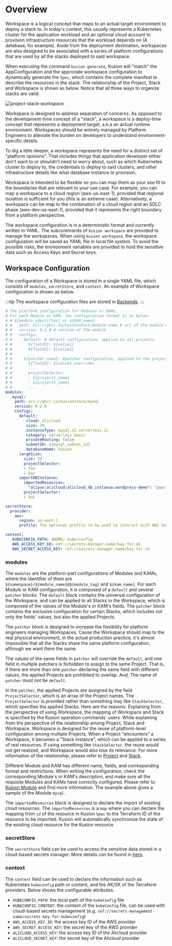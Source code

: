 # Overview

Workspace is a logical concept that maps to an actual target environment to deploy a stack to. In today's context, this _usually_ represents a Kubernetes cluster for the application workload and an optional cloud account to provision infrastructure resources that the workload depends on (A database, for example). Aside from the deployment destination, workspaces are also designed to be associated with a series of platform configurations that are used by all the stacks deployed to said workspace.

When executing the command `kusion generate`, Kusion will "match" the AppConfiguration and the approriate workspace configuration to dynamically generate the `Spec`, which contains the complete manifest to describe the resources in the stack. The relationship of the Project, Stack and Workspace is shown as below. Notice that all three ways to organize stacks are valid.

![project-stack-workspace](/img/docs/concept/project-stack-workspace.png)

Workspace is designed to address separation of concerns. As opposed to the development-time concept of a "stack", a workspace is a deploy-time concept that represents a deployment target, a.k.a an actual runtime environment. Workspaces should be entirely managed by Platform Engineers to alleviate the burden on developers to understand environment-specific details.

To dig a little deeper, a workspace represents the need for a distinct set of "platform opinions". That includes things that application developer either don't want to or shouldn't need to worry about, such as which Kubernetes cluster to deploy to, the credentials to deploy to said clusters, and other infrastructure details like what database instance to provision.

Workspace is intended to be flexible so you can map them as your see fit to the boundaries that are relevant to your use case. For example, you can map a workspace to a cloud region (aws-us-east-1), provided that regional isolation is sufficient for you (this is an extreme case). Alternatively, a workspace can be map to the combination of a cloud region and an SDLC phase (aws-dev-us-east-1), provided that it represents the right boundary from a platform perspective.

The workspace configuration is in a deterministic format and currently written in YAML. The subcommands of `kusion workspace` are provided to manage the workspaces. When using `kusion workspace`, the workspace configuration will be saved as YAML file in local file system. To avoid the possible risks, the environment variables are provided to hold the sensitive data such as Access Keys and Secret keys.

## Workspace Configuration

The configuration of a Workspace is stored in a single YAML file, which consists of `modules`, `secretStore`, and `context`. An example of Workspace configuration is shown as below.

:::tip
The workspace configuration files are stored in [Backends](../7-backend/1-overview.md).
:::

```yaml
# The platform configuration for Modules or KAMs.
# For each Module or KAM, the configuration format is as below. 
# # ${module_identifier} or ${KAM_name}:
# #   path: oci://ghcr.io/kusionstack/module-name # url of the module artifact
# #   version: 0.2.0 # version of the module
# #   configs: 
# #     default: # default configuration, applied to all projects
# #       ${field1}: ${value1}
# #       #{field2}: ${value2}
# #       ...
# #     ${patcher_name}: #patcher configuration, applied to the projects assigned in projectSelector
# #       ${field1}: ${value1_override}
# #       ...
# #       projectSelector:
# #       - ${project1_name}
# #       - ${project2_name}
# #       ...
modules:
   mysql: 
    path: oci://ghcr.io/kusionstack/mysql
    version: 0.2.0
    configs:
      default:
         cloud: alicloud
         size: 20
         instanceType: mysql.n2.serverless.1c
         category: serverless_basic
         privateRouting: false
         subnetID: ${mysql_subnet_id}
         databaseName: kusion
      largeSize:
        size: 50
        projectSelector:
        - foo
        - bar
      importDBInstance: 
        importedResources: 
          "aliyun:alicloud:alicloud_db_instance:wordpress-demo": "your-imported-resource-id"
        projectSelector: 
        - baz

secretStore:
  provider:
    aws:
      region: us-east-1
      profile: The optional profile to be used to interact with AWS Secrets Manager.

context: 
   KUBECONFIG_PATH: $HOME/.kube/config
   AWS_ACCESS_KEY_ID: ref://secrets-manager-name/key-for-ak
   AWS_SECRET_ACCESS_KEY: ref://secrets-manager-name/key-for-sk
```

### modules

The `modules` are the platform-part configurations of Modules and KAMs, where the identifier of them are `${namespace}/${module_name}@${module_tag}` and `${kam_name}`. For each Module or KAM configuration, it is composed of a `default` and several `patcher` blocks. The `default` block contains the universal configuration of the Workspace, and can be applied to all Stacks in the Workspace, which is composed of the values of the Module's or KAM's fields. The `patcher` block contains the exclusive configuration for certain Stacks, which includes not only the fields' values, but also the applied Projects.

The `patcher` block is designed to increase the flexibility for platform engineers managing Workspaces. Cause the Workspace should map to the real physical environment, in the actual production practice, it's almost impossible that all the Stacks share the same platform configuration, although we want them the same. 

The values of the same fields in `patcher` will override the `default`, and one field in multiple patchers is forbidden to assign to the same Project. That is, if there are more than one `patcher` declaring the same field with different values, the applied Projects are prohibited to overlap. And, The name of `patcher` must not be `default`.

In the `patcher`, the applied Projects are assigned by the field `ProjectSelector`, which is an array of the Project names. The `ProjectSelector` is provided rather than something may like `StackSelector`, which specifies the applied Stacks. Here are the reasons. Explaining from the perspective of using Workspace, the mapping of Workspace and Stack is specified by the Kusion operation commands' users. While explaining from the perspective of the relationship among Project, Stack and Workspace, Workspace is designed for the reuse of platform-level configuration among multiple Projects. When a Project "encounters" a Workspace, it becomes a "Stack instance", which can be applied to a series of real resources. If using something like `StackSelector`, the reuse would not get realized, and Workspace would also lose its relevance. For more information of the relationship, please refer to [Project](../1-project/1-overview.md) and [Stack](../2-stack/1-overview.md). 

Different Module and KAM has different name, fields, and corresponding format and restrictions. When writing the configuration, check the corresponding Module's or KAM's description, and make sure all the requisite Modules and KAMs have correctly configured. Please refer to [Kuiosn Module](../3-module/1-overview.md) and find more information. The example above gives a sample of the Module `mysql`.

The `importedResources` block is designed to declare the import of existing cloud resources. The `importedResources` is a `map` where you can declare the mapping from `id` of the resource in Kusion `Spec` to the Terraform ID of the resource to be imported. Kusion will automatically synchronize the state of the existing cloud resource for the Kusion resource. 

### secretStore

The `secretStore` field can be used to access the sensitive data stored in a cloud-based secrets manager. More details can be found in [here](../../5-user-guides/1-using-kusion-cli/4-secrets-management/1-using-cloud-secrets.md). 

### context

The `context` field can be used to declare the information such as Kubernetes `kubeconfig` path or content, and the AK/SK of the Terraform providers. Below shows the configurable attributes. 

- `KUBECONFIG_PATH`: the local path of the `kubeConfig` file
- `KUBECONFIG_CONTENT`: the content of the `kubeConfig` file, can be used with cloud-based secrets management (e.g. `ref://secrets-management-name/secrets-key-for-kubeconfig`)
- `AWS_ACCESS_KEY_ID`: the access key ID of the AWS provider
- `AWS_SECRET_ACCESS_KEY`: the secret key of the AWS provider
- `ALICLOUD_ACCESS_KEY`: the access key ID of the Alicloud provider
- `ALICLOUD_SECRET_KEY`: the secret key of the Alicloud provider
